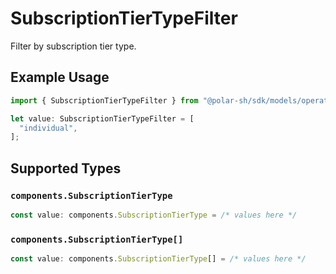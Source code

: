 # SubscriptionTierTypeFilter

Filter by subscription tier type.

## Example Usage

```typescript
import { SubscriptionTierTypeFilter } from "@polar-sh/sdk/models/operations";

let value: SubscriptionTierTypeFilter = [
  "individual",
];
```

## Supported Types

### `components.SubscriptionTierType`

```typescript
const value: components.SubscriptionTierType = /* values here */
```

### `components.SubscriptionTierType[]`

```typescript
const value: components.SubscriptionTierType[] = /* values here */
```

